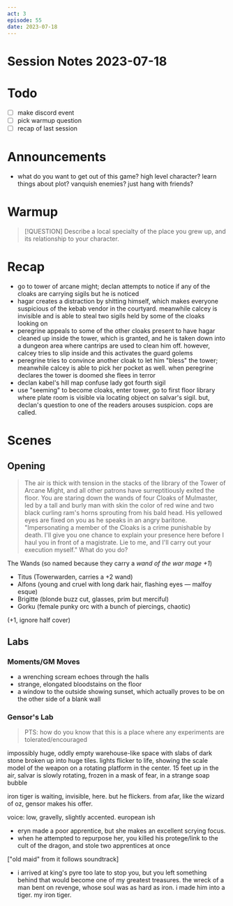 ```yaml
---
act: 3
episode: 55
date: 2023-07-18
---
```

# Session Notes 2023-07-18
# Todo
- [ ] make discord event
- [ ] pick warmup question
- [ ] recap of last session
# Announcements
- what do you want to get out of this game? high level character? learn things about plot? vanquish enemies? just hang with friends?
# Warmup
> [!QUESTION] Describe a local specialty of the place you grew up, and its relationship to your character.
# Recap
- go to tower of arcane might; declan attempts to notice if any of the cloaks are carrying sigils but he is noticed
- hagar creates a distraction by shitting himself, which makes everyone suspicious of the kebab vendor in the courtyard. meanwhile calcey is invisible and is able to steal two sigils held by some of the cloaks looking on
- peregrine appeals to some of the other cloaks present to have hagar cleaned up inside the tower, which is granted, and he is taken down into a dungeon area where cantrips are used to clean him off. however, calcey tries to slip inside and this activates the guard golems
- peregrine tries to convince another cloak to let him "bless" the tower; meanwhile calcey is able to pick her pocket as well. when peregrine declares the tower is doomed she flees in terror
- declan kabel's hill map confuse lady got fourth sigil
- use "seeming" to become cloaks, enter tower, go to first floor library where plate room is visible via locating object on salvar's sigil. but, declan's question to one of the readers arouses suspicion. cops are called.
# Scenes
## Opening
> The air is thick with tension in the stacks of the library of the Tower of Arcane Might, and all other patrons have surreptitiously exited the floor. You are staring down the wands of four Cloaks of Mulmaster, led by a tall and burly man with skin the color of red wine and two black curling ram's horns sprouting from his bald head. His yellowed eyes are fixed on you as he speaks in an angry baritone. "Impersonating a member of the Cloaks is a crime punishable by death. I'll give you one chance to explain your presence here before I haul you in front of a magistrate. Lie to me, and I'll carry out your execution myself." What do you do?

The Wands (so named because they carry a _wand of the war mage +1_)
- Titus (Towerwarden, carries a +2 wand)
- Alfons (young and cruel with long dark hair, flashing eyes — malfoy esque)
- Brigitte (blonde buzz cut, glasses, prim but merciful)
- Gorku (female punky orc with a bunch of piercings, chaotic)

(+1, ignore half cover)

## Labs
### Moments/GM Moves
- a wrenching scream echoes through the halls
- strange, elongated bloodstains on the floor
- a window to the outside showing sunset, which actually proves to be on the other side of a blank wall

### Gensor's Lab
> PTS: how do you know that this is a place where any experiments are tolerated/encouraged

impossibly huge, oddly empty warehouse-like space with slabs of dark stone broken up into huge tiles. lights flicker to life, showing the scale model of the weapon on a rotating platform in the center. 15 feet up in the air, salvar is slowly rotating, frozen in a mask of fear, in a strange soap bubble

iron tiger is waiting, invisible, here. but he flickers. from afar, like the wizard of oz, gensor makes his offer.

voice: low, gravelly, slightly accented. european ish

- eryn made a poor apprentice, but she makes an excellent scrying focus.
- when he attempted to repurpose her, you killed his protege/link to the cult of the dragon, and stole two apprentices at once

["old maid" from it follows soundtrack]

- i arrived at king's pyre too late to stop you, but you left something behind that would become one of my greatest treasures. the wreck of a man bent on revenge, whose soul was as hard as iron. i made him into a tiger. my iron tiger.